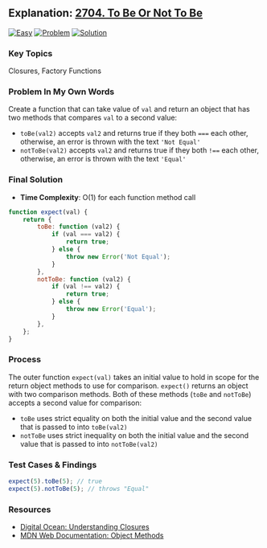 ## Explanation: [2704. To Be Or Not To Be](https://leetcode.com/problems/to-be-or-not-to-be/description/)

[![Easy](https://img.shields.io/badge/Difficulty:%20Easy-4eb247)](https://leetcode.com/problemset/?difficulty=EASY)
[![Problem](https://img.shields.io/badge/Problem%20Details-grey)](./README.md)
[![Solution](https://img.shields.io/badge/Solution:%20JavaScript-F7DF1E)](./solution.js)

### Key Topics

Closures, Factory Functions

### Problem In My Own Words

Create a function that can take value of `val` and return an object that has two methods that compares `val` to a second value:

- `toBe(val2)` accepts `val2` and returns true if they both `===` each other, otherwise, an error is thrown with the text `'Not Equal'`
- `notToBe(val2)` accepts `val2` and returns true if they both `!==` each other, otherwise, an error is thrown with the text `'Equal'`

### Final Solution

- **Time Complexity**: O(1) for each function method call

```js
function expect(val) {
	return {
		toBe: function (val2) {
			if (val === val2) {
				return true;
			} else {
				throw new Error('Not Equal');
			}
		},
		notToBe: function (val2) {
			if (val !== val2) {
				return true;
			} else {
				throw new Error('Equal');
			}
		},
	};
}
```

### Process

The outer function `expect(val)` takes an initial value to hold in scope for the return object methods to use for comparison. `expect()` returns an object with two comparison methods. Both of these methods (`toBe` and `notToBe`) accepts a second value for comparison:

- `toBe` uses strict equality on both the initial value and the second value that is passed to into `toBe(val2)`
- `notToBe` uses strict inequality on both the initial value and the second value that is passed to into `notToBe(val2)`

### Test Cases & Findings

```js
expect(5).toBe(5); // true
expect(5).notToBe(5); // throws "Equal"
```

### Resources

- [Digital Ocean: Understanding Closures](https://www.digitalocean.com/community/tutorials/js-closures)
- [MDN Web Documentation: Object Methods](https://developer.mozilla.org/en-US/docs/Web/JavaScript/Reference/Functions/Method_definitions)
